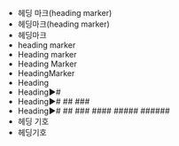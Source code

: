 - 헤딩 마크(heading marker)
- 헤딩마크(heading marker)
- 헤딩마크
- heading marker
- Heading marker
- Heading Marker
- HeadingMarker
- Heading
- Heading▶️#
- Heading▶️# ## ###
- Heading▶️# ## ### #### ##### ###### 
- 헤딩 기호
- 헤딩기호